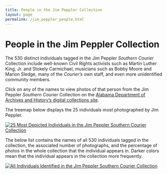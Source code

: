 ```yaml
---
title: People in the Jim Peppler Collection
layout: page
permalink: /jim_peppler_people.html
---
```


# People in the Jim Peppler Collection

The 530 distinct individuals tagged in the Jim Peppler _Southern Courier_ Collection include well-known Civil Rights activists such as Martin Luther King, Jr. and Stokely Carmichael, musicians such as Bobby Moore and Marion Sledge, many of the _Courier’s_ own staff, and even more unidentified community members.

Click on any of the names to view photos of that person from the Jim Peppler _Southern Courier_ Collection on the [Alabama Department of Archives and History’s digital collections site](https://digital.archives.alabama.gov/digital/collection/peppler).

The treemap below displays the 25 individuals most photographed by Jim Peppler.

<div class='tableauPlaceholder' id='viz1669254510623' style='position: relative'><noscript><a href='#'><img alt='25 Most Depicted Individuals in the Jim Peppler Southern Courier  Collection ' src='https:&#47;&#47;public.tableau.com&#47;static&#47;images&#47;25&#47;25MostDepictedIndividualsintheJimPepplerSouthernCourierCollection&#47;Sheet1&#47;1_rss.png' style='border: none' /></a></noscript><object class='tableauViz'  style='display:none;'><param name='host_url' value='https%3A%2F%2Fpublic.tableau.com%2F' /> <param name='embed_code_version' value='3' /> <param name='site_root' value='' /><param name='name' value='25MostDepictedIndividualsintheJimPepplerSouthernCourierCollection&#47;Sheet1' /><param name='tabs' value='no' /><param name='toolbar' value='yes' /><param name='static_image' value='https:&#47;&#47;public.tableau.com&#47;static&#47;images&#47;25&#47;25MostDepictedIndividualsintheJimPepplerSouthernCourierCollection&#47;Sheet1&#47;1.png' /> <param name='animate_transition' value='yes' /><param name='display_static_image' value='yes' /><param name='display_spinner' value='yes' /><param name='display_overlay' value='yes' /><param name='display_count' value='yes' /><param name='language' value='en-US' /></object></div>                <script type='text/javascript'>                    var divElement = document.getElementById('viz1669254510623');                    var vizElement = divElement.getElementsByTagName('object')[0];                    vizElement.style.width='100%';vizElement.style.height=(divElement.offsetWidth*0.75)+'px';                    var scriptElement = document.createElement('script');                    scriptElement.src = 'https://public.tableau.com/javascripts/api/viz_v1.js';                    vizElement.parentNode.insertBefore(scriptElement, vizElement);                </script>


The below list contains the names of all 530 individuals tagged in the collection, the associated number of photographs, and the percentage of photos in the whole collection that the individual appears in. Darker colors mean that the individual appears in the collection more frequently.

<div class='tableauPlaceholder' id='viz1669254522274' style='position: relative'><noscript><a href='#'><img alt='All Individuals Identified in the Jim Peppler Southern  Courier  Collection ' src='https:&#47;&#47;public.tableau.com&#47;static&#47;images&#47;Al&#47;AllIndividualsInPeppler&#47;Sheet1&#47;1_rss.png' style='border: none' /></a></noscript><object class='tableauViz'  style='display:none;'><param name='host_url' value='https%3A%2F%2Fpublic.tableau.com%2F' /> <param name='embed_code_version' value='3' /> <param name='site_root' value='' /><param name='name' value='AllIndividualsInPeppler&#47;Sheet1' /><param name='tabs' value='no' /><param name='toolbar' value='yes' /><param name='static_image' value='https:&#47;&#47;public.tableau.com&#47;static&#47;images&#47;Al&#47;AllIndividualsInPeppler&#47;Sheet1&#47;1.png' /> <param name='animate_transition' value='yes' /><param name='display_static_image' value='yes' /><param name='display_spinner' value='yes' /><param name='display_overlay' value='yes' /><param name='display_count' value='yes' /><param name='language' value='en-US' /></object></div>                <script type='text/javascript'>                    var divElement = document.getElementById('viz1669254522274');                    var vizElement = divElement.getElementsByTagName('object')[0];                    vizElement.style.width='100%';vizElement.style.height=(divElement.offsetWidth*0.75)+'px';                    var scriptElement = document.createElement('script');                    scriptElement.src = 'https://public.tableau.com/javascripts/api/viz_v1.js';                    vizElement.parentNode.insertBefore(scriptElement, vizElement);                </script>